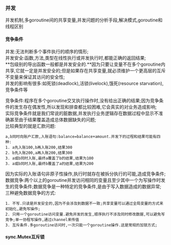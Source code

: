 ### 并发 ###

并发机制,多goroutine间的共享变量,并发问题的分析手段,解决模式,goroutine和线程区别

#### 竞争条件 ####

并发:无法判断多个事件执行的顺序的情形;     
并发安全:函数,方法,类型在线性执行或并发执行时,都能正确的返回结果;    
**包级别的导出函数一般都是并发安全的.**因为只要让变量不在多个goroutine内共享,它就一定是并发安全的;但是如果存在共享变量,就必须维护一个更高层的互斥不变量来保证其访问的安全性;   
并发的影响有很多:如死锁(deadlock),活锁(livelock),饿死(resource starvation),竞争条件等

竞争条件:程序在多个goroutine交叉执行操作时,没有给出正确的结果;因为竞争条件的发生存在偶发性,所以发现和排查都比较困难,它会真实的对业务造成影响;     
实际竞争条件就是我们常说的脏数据,并发执行业务逻辑存在数据过程中显示不准确甚至由于结果覆盖造成总体数据缺失的问题;    
比较典型的就是汇款问题:

	a,b同时向账户汇款,入账语句:balance=balance+amount.并发下的过程和结果可能有四种:
	1. a先入账100,b再入账200,结果300
	2. b先入账200,a再入账200,结果300
	3. a或b同时入账,最终a覆盖了b的结果,结果为100
	3. a或b同时入账,最终b覆盖了a的结果,结果为200

因为实际的入账语句非原子性操作,执行时就存在被拆分执行的可能,造成竞争条件;     
数据竞争:两个以上的goroutine并发访问相同的变量且至少其中一个为写操作时发生的竞争条件;数据竞争是一种特定的竞争条件,是由于写入数据造成的数据异常;    
三种避免数据竞争的方式:

	1. 不写.只读是并发安全的,因为不会涉及到数据不一致;共享变量可以通过全局变量的方式来初始化,避免写操作;
	2. 只用一个goroutine访问变量.避免并发的发生,顺序执行不涉及同时修改数据,可以避免写竞争;单一协程写操作,通过channel来传值
	3. 互斥条件.多goroutine访问时,一次只能一个goroutine操作.这是常规的加锁方式;


#### sync.Mutex互斥锁 ####

